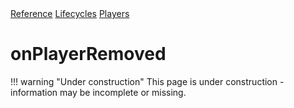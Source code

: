 <div class="ompdoc-api-breadcrumbs">
<a href="../../../">Reference</a>
<a href="../../">Lifecycles</a>
<a href="../">Players</a>
</div>

# onPlayerRemoved

!!! warning "Under construction"
    This page is under construction - information may be incomplete or missing.
